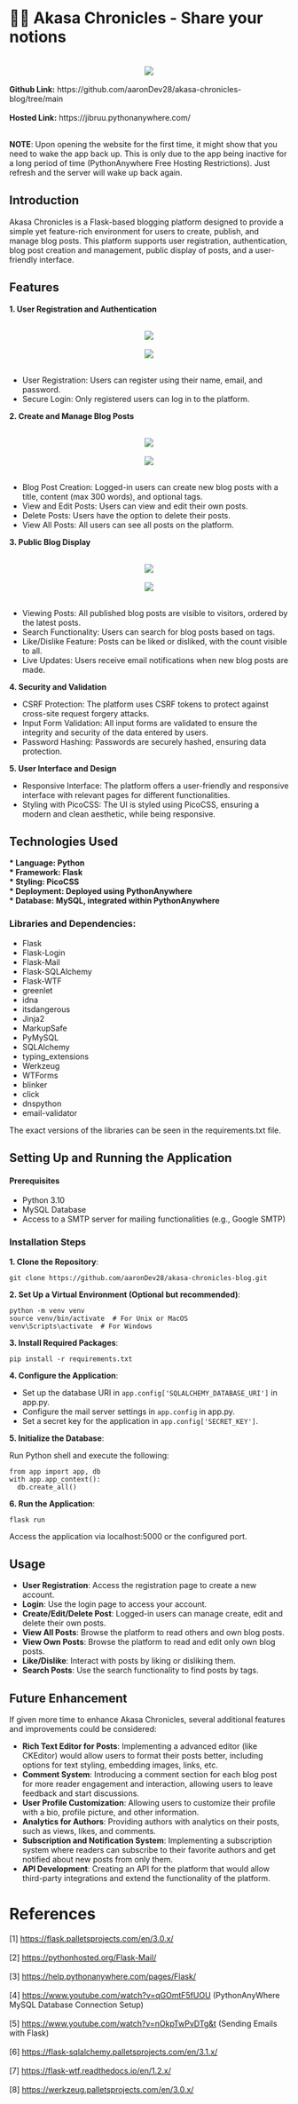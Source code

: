 # ✍🏻 Akasa Chronicles - Share your notions

<br>
<div align="center">
  <a href="https://github.com/aaronDev28/akasa-chronicles-blog.git">
    <img src="static/images/mainpage.png" >
  </a>
</div>
<br>
<b>Github Link:</b> https://github.com/aaronDev28/akasa-chronicles-blog/tree/main<br><br>
<b>Hosted Link:</b> https://jibruu.pythonanywhere.com/<br><br>

<b>NOTE</b>: Upon opening the website for the first time, it might show that you need to wake the app back up. This is only due to the app being inactive for a long period of time (PythonAnywhere Free Hosting Restrictions). Just refresh and the server will wake up back again.<br>

## Introduction

Akasa Chronicles is a Flask-based blogging platform designed to provide a simple yet feature-rich environment for users to create, publish, and manage blog posts. This platform supports user registration, authentication, blog post creation and management, public display of posts, and a user-friendly interface.

## Features

<b>1. User Registration and Authentication</b>

<br>
<div align="center">
  <a href="https://github.com/aaronDev28/akasa-chronicles-blog.git">
    <img src="static/images/registerpage.png" >
  </a>
</div>
<br>
<div align="center">
  <a href="https://github.com/aaronDev28/akasa-chronicles-blog.git">
    <img src="static/images/loginpage.png" >
  </a>
</div>
<br>

- User Registration: Users can register using their name, email, and password.
- Secure Login: Only registered users can log in to the platform.

<b>2. Create and Manage Blog Posts</b>

<br>
<div align="center">
  <a href="https://github.com/aaronDev28/akasa-chronicles-blog.git">
    <img src="static/images/addpost.png" >
  </a>
</div>
<br>
<div align="center">
  <a href="https://github.com/aaronDev28/akasa-chronicles-blog.git">
    <img src="static/images/editpost.png" >
  </a>
</div>
<br>

- Blog Post Creation: Logged-in users can create new blog posts with a title, content (max 300 words), and optional tags.
- View and Edit Posts: Users can view and edit their own posts.
- Delete Posts: Users have the option to delete their posts.
- View All Posts: All users can see all posts on the platform.

<b>3. Public Blog Display</b>

<br>
<div align="center">
  <a href="https://github.com/aaronDev28/akasa-chronicles-blog.git">
    <img src="static/images/posts.png" >
  </a>
</div>
<br>
<div align="center">
  <a href="https://github.com/aaronDev28/akasa-chronicles-blog.git">
    <img src="static/images/search.png" >
  </a>
</div>
<br>

- Viewing Posts: All published blog posts are visible to visitors, ordered by the latest posts.
- Search Functionality: Users can search for blog posts based on tags.
- Like/Dislike Feature: Posts can be liked or disliked, with the count visible to all.
- Live Updates: Users receive email notifications when new blog posts are made.

<b>4. Security and Validation</b>
- CSRF Protection: The platform uses CSRF tokens to protect against cross-site request forgery attacks.
- Input Form Validation: All input forms are validated to ensure the integrity and security of the data entered by users.
- Password Hashing: Passwords are securely hashed, ensuring data protection.

<b>5. User Interface and Design</b>
- Responsive Interface: The platform offers a user-friendly and responsive interface with relevant pages for different functionalities.
- Styling with PicoCSS: The UI is styled using PicoCSS, ensuring a modern and clean aesthetic, while being responsive.

 
## Technologies Used

<b>
* Language: Python<br>
* Framework: Flask<br>
* Styling: PicoCSS<br>
* Deployment: Deployed using PythonAnywhere<br>
* Database: MySQL, integrated within PythonAnywhere<br>
</b>

### Libraries and Dependencies:

- Flask
- Flask-Login
- Flask-Mail
- Flask-SQLAlchemy
- Flask-WTF
- greenlet
- idna
- itsdangerous
- Jinja2
- MarkupSafe
- PyMySQL
- SQLAlchemy
- typing_extensions
- Werkzeug
- WTForms
- blinker
- click
- dnspython
- email-validator

The exact versions of the libraries can be seen in the requirements.txt file.

## Setting Up and Running the Application

#### Prerequisites
- Python 3.10
- MySQL Database
- Access to a SMTP server for mailing functionalities (e.g., Google SMTP)

### Installation Steps

<b>1. Clone the Repository</b>:

```
git clone https://github.com/aaronDev28/akasa-chronicles-blog.git
```

<b>2. Set Up a Virtual Environment (Optional but recommended)</b>:

```
python -m venv venv
source venv/bin/activate  # For Unix or MacOS
venv\Scripts\activate  # For Windows
```

<b>3. Install Required Packages</b>:

```
pip install -r requirements.txt
```

<b>4. Configure the Application</b>:

- Set up the database URI in ``` app.config['SQLALCHEMY_DATABASE_URI'] ``` in app.py.
- Configure the mail server settings in ```app.config``` in app.py.
- Set a secret key for the application in ``` app.config['SECRET_KEY'] ```.

<b>5. Initialize the Database</b>:

Run Python shell and execute the following:
```
from app import app, db
with app.app_context():
  db.create_all()
```

<b>6. Run the Application</b>:
```
flask run
```

Access the application via localhost:5000 or the configured port.

## Usage

- <b>User Registration</b>: Access the registration page to create a new account.
- <b>Login</b>: Use the login page to access your account.
- <b>Create/Edit/Delete Post</b>: Logged-in users can manage create, edit and delete their own posts.
- <b>View All Posts</b>: Browse the platform to read others and own blog posts.
- <b>View Own Posts</b>: Browse the platform to read and edit only own blog posts.
- <b>Like/Dislike</b>: Interact with posts by liking or disliking them.
- <b>Search Posts</b>: Use the search functionality to find posts by tags.

## Future Enhancement
If given more time to enhance Akasa Chronicles, several additional features and improvements could be considered:
-	<b>Rich Text Editor for Posts</b>: Implementing a advanced editor (like CKEditor) would allow users to format their posts better, including options for text styling, embedding images, links, etc.
-	<b>Comment System</b>: Introducing a comment section for each blog post for more reader engagement and interaction, allowing users to leave feedback and start discussions.
-	<b>User Profile Customization</b>: Allowing users to customize their profile with a bio, profile picture, and other information.
-	<b>Analytics for Authors</b>: Providing authors with analytics on their posts, such as views, likes, and comments.
-	<b>Subscription and Notification System</b>: Implementing a subscription system where readers can subscribe to their favorite authors and get notified about new posts from only them.
-	<b>API Development</b>: Creating an API for the platform that would allow third-party integrations and extend the functionality of the platform.


# References
[1] https://flask.palletsprojects.com/en/3.0.x/ <br><br>
[2] https://pythonhosted.org/Flask-Mail/ <br><br>
[3] https://help.pythonanywhere.com/pages/Flask/ <br><br>
[4] https://www.youtube.com/watch?v=qGOmtF5fUOU (PythonAnyWhere MySQL Database Connection Setup) <br><br>
[5] https://www.youtube.com/watch?v=nOkpTwPvDTg&t (Sending Emails with Flask) <br><br>
[6] https://flask-sqlalchemy.palletsprojects.com/en/3.1.x/ <br><br>
[7] https://flask-wtf.readthedocs.io/en/1.2.x/ <br><br>
[8] https://werkzeug.palletsprojects.com/en/3.0.x/ <br>
